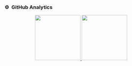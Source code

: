 
### ⚙️ &nbsp;GitHub Analytics

<p align="center">
<a href="https://github.com/DzElias">
  <img height="150em" src="https://github-readme-stats-eight-theta.vercel.app/api?username=DzElias&show_icons=true&theme=algolia&include_all_commits=true"/>
  <img height="150em" src="https://github-readme-stats-eight-theta.vercel.app/api/top-langs/?username=DzElias&layout=compact&langs_count=8&theme=algolia"/>
</a>
</p>
<!--
- 👋 Hi, I’m @DzElias
- 👀 I’m interested in Mobile Development
- 🌱 I’m currently learning Flutter & Golang


**DzElias** is a ✨ _special_ ✨ repository because its `README.md` (this file) appears on your GitHub profile.

